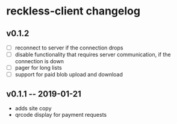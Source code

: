 reckless-client changelog
====

## v0.1.2

- [ ] reconnect to server if the connection drops
- [ ] disable functionality that requires server communication, if the connection 
  is down
- [ ] pager for long lists
- [ ] support for paid blob upload and download

## v0.1.1 -- 2019-01-21

- adds site copy
- qrcode display for payment requests
